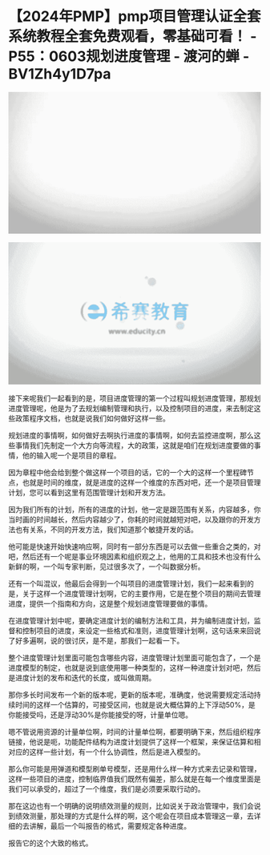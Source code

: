 # 【2024年PMP】pmp项目管理认证全套系统教程全套免费观看，零基础可看！ - P55：0603规划进度管理 - 渡河的蝉 - BV1Zh4y1D7pa

![](img/4a8f994dad3675430e4109f968362d81_0.png)

![](img/4a8f994dad3675430e4109f968362d81_1.png)

接下来呢我们一起看到的是，项目进度管理的第一个过程叫规划进度管理，那规划进度管理呢，他是为了去规划编制管理和执行，以及控制项目的进度，来去制定这些政策程序文档，也就是说我们如何做好这样一些。

规划进度的事情啊，如何做好去啊执行进度的事情啊，如何去监控进度啊，那么这些事情我们先制定一个大方向等流程，大的政策，这就是咱们在规划进度要做的事情，他的输入呢一个是项目的章程。

因为章程中他会给到整个做这样一个项目的话，它的一个大的这样一个里程碑节点，也就是时间的维度，就是进度的这样一个维度的东西对吧，还一个是项目管理计划，您可以看到这里有范围管理计划和开发方法。

因为我们所有的计划，所有的进度的计划，他一定是跟范围有关系，内容越多，你当时画的时间越长，然后内容越少了，你耗的时间就越短对吧，以及跟你的开发方法也有关系，不同的开发方法，我们知道那个敏捷开发的话。

他可能是快速开始快速响应啊，同时有一部分东西是可以去做一些重合之类的，对吧，然后还有一个呢是事业环境因素和组织观之上，他用的工具和技术也没有什么新鲜的啊，一个叫专家判断，见过很多次了，一个叫数据分析。

还有一个叫混议，他最后会得到一个叫项目的进度管理计划，我们一起来看到的是，关于这样一个进度管理计划啊，它的主要作用，它是在整个项目的期间去管理进度，提供一个指南和方向，这是整个规划进度管理要做的事情。

在进度管理计划中呢，要确定进度计划的编制方法和工具，并为编制进度计划，监督和控制项目的进度，来设定一些格式和准则，进度管理计划啊，这句话来来回说了好多遍啊，说的很讨厌，是不是，那我们一起看一下。

整个进度管理计划里面可能包含哪些内容，进度管理计划里面可能包含了，一个是进度模型的制定，也就是说到底使用哪一种类型的，这样一种进度计划对吧，然后是进度计划的发布和迭代的长度，或叫做周期。

那你多长时间发布一个新的版本呢，更新的版本呢，准确度，他说需要规定活动持续时间的这样一个估算的，可接受区间，也就是说大概估算的上下浮动50%，是你能接受吗，还是浮动30%是你能接受的呀，计量单位嗯。

嗯不管说用资源的计量单位啊，时间的计量单位啊，都要明确下来，然后组织程序链接，他说是呃，功能配件结构为进度计划提供了这样一个框架，来保证估算和相对应的这样一些计划，有一个什么协调性，然后是进入模型的。

那么你可能是用弹道和模型刷单号模型，还是用什么样一种方式来去记录和管理，这样一些项目的进度，控制临界值我们既然有偏差，那么就是在每一个维度里面是我们可以承受的，超过了一个维度，我们是必须要采取行动的。

那在这边也有一个明确的说明绩效测量的规则，比如说关于政治管理中，我们会说到绩效测量，那处理的方式是什么样的啊，这个呢会在项目成本管理这一章，去详细的去讲解，最后一个叫报告的格式，需要规定各种进度。

报告它的这个大致的格式。